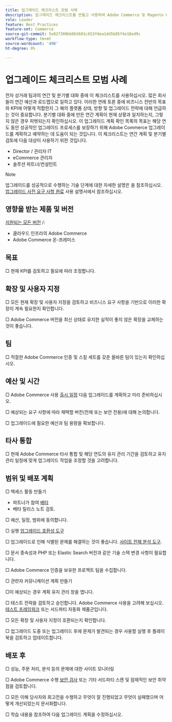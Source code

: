```yaml
---
title: 업그레이드 체크리스트 모범 사례
description: 업그레이드 체크리스트를 만들고 사용하여 Adobe Commerce 및 Magento Open Source 업그레이드 전략을 계획하는 방법을 알아봅니다.
role: Leader
feature: Best Practices
feature-set: Commerce
source-git-commit: 5e02f300bb0b5601c653fdea1dd5b85f4e18ed9c
workflow-type: tm+mt
source-wordcount: '498'
ht-degree: 0%

---
```



# 업그레이드 체크리스트 모범 사례

전자 상거래 팀과의 연간 및 분기별 대화 중에 이 체크리스트를 사용하십시오. 많은 회사들이 연간 예산과 로드맵으로 일하고 있다. 이러한 연례 토론 중에 비즈니스 전반의 목표와 KPI에 어떻게 적합한지 그 해의 플랫폼 상태, 방향 및 업그레이드 전략에 대해 언급하는 것이 중요합니다. 분기별 대화 중에 만든 연간 계획이 현재 상황과 일치하는지, 그렇지 않은 경우 피벗되는지 확인하십시오. 이 업그레이드 계획 확인 목록의 목표는 해당 연도 동안 성공적인 업그레이드 프로세스를 보장하기 위해 Adobe Commerce 업그레이드를 계획하고 예약하는 데 도움이 되는 것입니다. 이 체크리스트는 연간 계획 및 분기별 검토에 다음 대상이 사용하기 위한 것입니다.

- Director / 관리자 IT
- eCommerce 관리자
- 솔루션 파트너/컨설턴트

>[!NOTE]
>
>업그레이드를 성공적으로 수행하는 기술 단계에 대한 자세한 설명은 을 참조하십시오. [업그레이드 사전 요구 사항 완료](../../../upgrade/prepare/prerequisites.md) 사용 설명서에서 참조하십시오.

## 영향을 받는 제품 및 버전

[지원되는 모든 버전](../../../release/versions.md) /:

- 클라우드 인프라의 Adobe Commerce
- Adobe Commerce 온-프레미스

## 목표

▢ 현재 KPI를 검토하고 필요에 따라 조정합니다.

## 확장 및 사용자 지정

▢ 모든 현재 확장 및 사용자 지정을 검토하고 비즈니스 요구 사항을 기반으로 이러한 확장이 계속 필요한지 확인합니다.

▢ Adobe Commerce 버전을 최신 상태로 유지한 실적이 좋지 않은 확장을 교체하는 것이 좋습니다.

## 팀

▢ 적절한 Adobe Commerce 인증 및 스킬 세트를 갖춘 올바른 팀이 있는지 확인하십시오.

## 예산 및 시간

▢ Adobe Commerce 사용 [출시 일정](../../../release/schedule.md) 다음 업그레이드를 계획하고 미리 준비하십시오.

▢ 예상되는 요구 사항에 따라 채택할 버전(전체 또는 보안 전용)에 대해 논의합니다.

▢ 업그레이드에 필요한 예산과 팀 용량을 확보합니다.

## 타사 통합

▢ 현재 Adobe Commerce 타사 통합 및 해당 연도의 유지 관리 기간을 검토하고 유지 관리 일정에 맞게 업그레이드 작업을 조정할 것을 고려합니다.

## 범위 및 배포 계획

▢ 액세스 활동 만들기

- 파트너가 참여 [베타](../../../release/beta.md)
- 베타 릴리스 노트 검토.

▢ 예산, 일정, 범위에 동의합니다.

▢ 실행 [업그레이드 호환성 도구](../../../upgrade/upgrade-compatibility-tool/overview.md)

▢ 업그레이드로 인해 식별된 문제를 해결하는 것이 좋습니다. [사이트 전체 분석 도구](../../../tools/site-wide-analysis-tool/intro.md).

▢ 문서 종속성과 PHP 또는 Elastic Search 버전과 같은 기술 스택 변경 사항이 필요합니다.

▢ Adobe Commerce 인증을 보유한 프로젝트 팀을 수집합니다.

▢ 관련자 커뮤니케이션 계획 만들기

▢이 예상되는 경우 계획 유지 관리 창을 엽니다.

▢ 테스트 전략을 검토하고 승인합니다. Adobe Commerce 사용을 고려해 보십시오. [테스트 프레임워크](https://developer.adobe.com/commerce/testing/) 또는 서드파티 자동화 제품군입니다.

▢ 모든 확장 및 사용자 지정이 호환되는지 확인합니다.

▢ 업그레이드 도중 또는 업그레이드 후에 문제가 발견되는 경우 사용할 실행 후 플레이북을 검토하고 업데이트합니다.

## 배포 후

▢ 성능, 주문 처리, 분석 등의 문제에 대한 사이트 모니터링

▢ Adobe Commerce 수행 [보안 검사](https://account.magento.com/scanner/dashboard/) 또는 기타 서드파티 스캔 및 잠재적인 보안 취약점을 검토합니다.

▢ 모든 이해 당사자와 회고전을 수행하고 무엇이 잘 진행되었고 무엇이 실패했으며 어떻게 개선되었는지 문서화합니다.

▢ 학습 내용을 참조하여 다음 업그레이드 계획을 수정하십시오.
